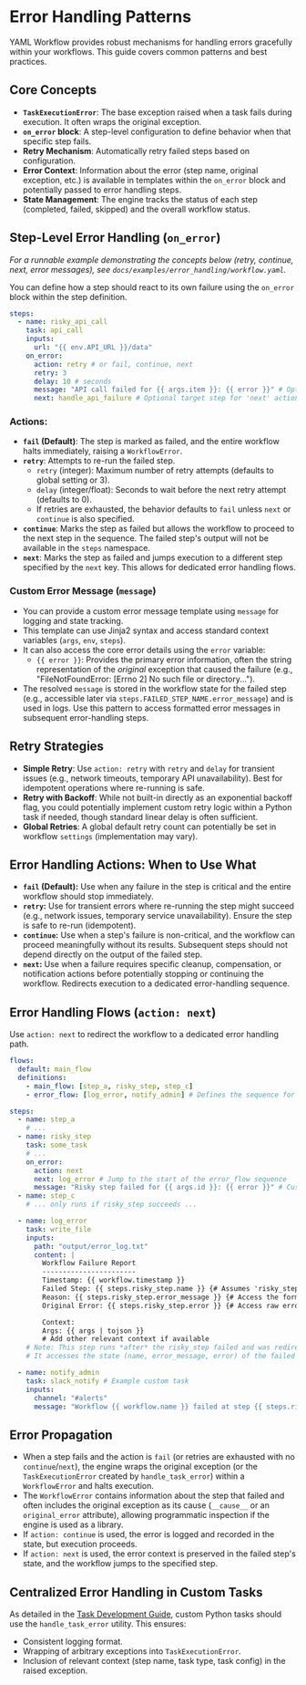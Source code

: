 # Error Handling Patterns

YAML Workflow provides robust mechanisms for handling errors gracefully within your workflows. This guide covers common patterns and best practices.

## Core Concepts

- **`TaskExecutionError`**: The base exception raised when a task fails during execution. It often wraps the original exception.
- **`on_error` block**: A step-level configuration to define behavior when that specific step fails.
- **Retry Mechanism**: Automatically retry failed steps based on configuration.
- **Error Context**: Information about the error (step name, original exception, etc.) is available in templates within the `on_error` block and potentially passed to error handling steps.
- **State Management**: The engine tracks the status of each step (completed, failed, skipped) and the overall workflow status.

## Step-Level Error Handling (`on_error`)

*For a runnable example demonstrating the concepts below (retry, continue, next, error messages), see `docs/examples/error_handling/workflow.yaml`.*

You can define how a step should react to its own failure using the `on_error` block within the step definition.

```yaml
steps:
  - name: risky_api_call
    task: api_call
    inputs:
      url: "{{ env.API_URL }}/data"
    on_error:
      action: retry # or fail, continue, next
      retry: 3
      delay: 10 # seconds
      message: "API call failed for {{ args.item }}: {{ error }}" # Optional custom message
      next: handle_api_failure # Optional target step for 'next' action
```

### Actions:

- **`fail` (Default)**: The step is marked as failed, and the entire workflow halts immediately, raising a `WorkflowError`.
- **`retry`**: Attempts to re-run the failed step.
  - `retry` (integer): Maximum number of retry attempts (defaults to global setting or 3).
  - `delay` (integer/float): Seconds to wait before the next retry attempt (defaults to 0).
  - If retries are exhausted, the behavior defaults to `fail` unless `next` or `continue` is also specified.
- **`continue`**: Marks the step as failed but allows the workflow to proceed to the next step in the sequence. The failed step's output will not be available in the `steps` namespace.
- **`next`**: Marks the step as failed and jumps execution to a different step specified by the `next` key. This allows for dedicated error handling flows.

### Custom Error Message (`message`)

- You can provide a custom error message template using `message` for logging and state tracking.
- This template can use Jinja2 syntax and access standard context variables (`args`, `env`, `steps`).
- It can also access the core error details using the `error` variable:
  - `{{ error }}`: Provides the primary error information, often the string representation of the *original* exception that caused the failure (e.g., "FileNotFoundError: [Errno 2] No such file or directory...").
- The resolved `message` is stored in the workflow state for the failed step (e.g., accessible later via `steps.FAILED_STEP_NAME.error_message`) and is used in logs. Use this pattern to access formatted error messages in subsequent error-handling steps.

## Retry Strategies

- **Simple Retry**: Use `action: retry` with `retry` and `delay` for transient issues (e.g., network timeouts, temporary API unavailability). Best for idempotent operations where re-running is safe.
- **Retry with Backoff**: While not built-in directly as an exponential backoff flag, you could potentially implement custom retry logic within a Python task if needed, though standard linear delay is often sufficient.
- **Global Retries**: A global default retry count can potentially be set in workflow `settings` (implementation may vary).

## Error Handling Actions: When to Use What

- **`fail` (Default):** Use when any failure in the step is critical and the entire workflow should stop immediately.
- **`retry`:** Use for transient errors where re-running the step might succeed (e.g., network issues, temporary service unavailability). Ensure the step is safe to re-run (idempotent).
- **`continue`:** Use when a step's failure is non-critical, and the workflow can proceed meaningfully without its results. Subsequent steps should not depend directly on the output of the failed step.
- **`next`:** Use when a failure requires specific cleanup, compensation, or notification actions before potentially stopping or continuing the workflow. Redirects execution to a dedicated error-handling sequence.

## Error Handling Flows (`action: next`)

Use `action: next` to redirect the workflow to a dedicated error handling path.

```yaml
flows:
  default: main_flow
  definitions:
    - main_flow: [step_a, risky_step, step_c]
    - error_flow: [log_error, notify_admin] # Defines the sequence for the error path

steps:
  - name: step_a
    # ...
  - name: risky_step
    task: some_task
    # ...
    on_error:
      action: next
      next: log_error # Jump to the start of the error_flow sequence
      message: "Risky step failed for {{ args.id }}: {{ error }}" # Custom message stored in state
  - name: step_c
    # ... only runs if risky_step succeeds ...

  - name: log_error
    task: write_file
    inputs:
      path: "output/error_log.txt"
      content: |
        Workflow Failure Report
        -----------------------
        Timestamp: {{ workflow.timestamp }}
        Failed Step: {{ steps.risky_step.name }} {# Assumes 'risky_step' is the one that failed #}
        Reason: {{ steps.risky_step.error_message }} {# Access the formatted message defined above #}
        Original Error: {{ steps.risky_step.error }} {# Access raw error if needed #}

        Context:
        Args: {{ args | tojson }}
        # Add other relevant context if available
    # Note: This step runs *after* the risky_step failed and was redirected here.
    # It accesses the state (name, error_message, error) of the failed step.

  - name: notify_admin
    task: slack_notify # Example custom task
    inputs:
      channel: "#alerts"
      message: "Workflow {{ workflow.name }} failed at step {{ steps.risky_step.name }}. Reason: {{ steps.risky_step.error_message }}. See error_log.txt for details."
```

## Error Propagation

- When a step fails and the action is `fail` (or retries are exhausted with no `continue`/`next`), the engine wraps the original exception (or the `TaskExecutionError` created by `handle_task_error`) within a `WorkflowError` and halts execution.
- The `WorkflowError` contains information about the step that failed and often includes the original exception as its cause (`__cause__` or an `original_error` attribute), allowing programmatic inspection if the engine is used as a library.
- If `action: continue` is used, the error is logged and recorded in the state, but execution proceeds.
- If `action: next` is used, the error context is preserved in the failed step's state, and the workflow jumps to the specified step.

## Centralized Error Handling in Custom Tasks

As detailed in the [Task Development Guide](task-development.md#error-handling-best-practices), custom Python tasks should use the `handle_task_error` utility. This ensures:
- Consistent logging format.
- Wrapping of arbitrary exceptions into `TaskExecutionError`.
- Inclusion of relevant context (step name, task type, task config) in the raised exception. 